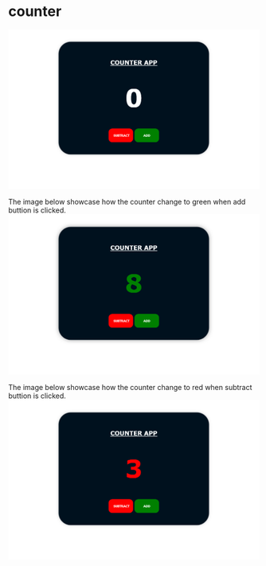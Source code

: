 # counter

![counter app](image.png)

The image below showcase how the counter change to green when add buttion is clicked.
![counter app add button in action](image-1.png)

The image below showcase how the counter change to red when subtract buttion is clicked.
![counter app subtract button in action](image-2.png)